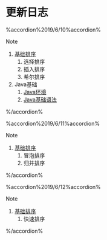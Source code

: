 # 更新日志

%accordion%2019/6/10%accordion%

> [!NOTE]
>
> 1. [基础排序](Chapter0/basic/1.1.1.md)
>    1. 选择排序
>    2. 插入排序
>    3. 希尔排序
> 2. Java基础
>    1. [Java环境](Chapter1/1.1.md)
>    2. [Java基础语法](Chapter1/1.2.md)

%/accordion%



%accordion%2019/6/11%accordion%

> [!NOTE]
>
> 1. [基础排序](Chapter0/basic/1.1.1.md)
>    1. 冒泡排序
>    2. 归并排序

%/accordion%



%accordion%2019/6/12%accordion%

> [!NOTE]
>
> 1. [基础排序](Chapter0/basic/1.1.1.md)
>    1. 快速排序

%/accordion%

